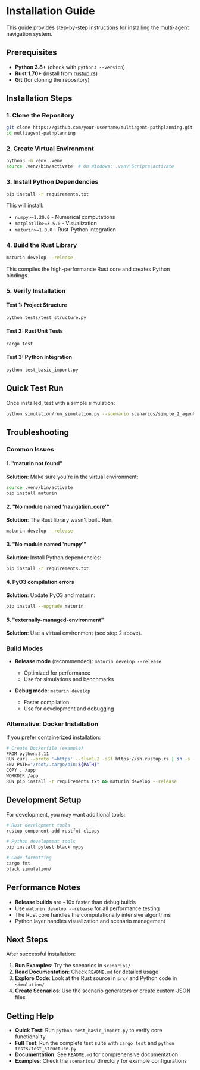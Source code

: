 # Installation Guide

This guide provides step-by-step instructions for installing the multi-agent navigation system.

## Prerequisites

- **Python 3.8+** (check with `python3 --version`)
- **Rust 1.70+** (install from [rustup.rs](https://rustup.rs))
- **Git** (for cloning the repository)

## Installation Steps

### 1. Clone the Repository
```bash
git clone https://github.com/your-username/multiagent-pathplanning.git
cd multiagent-pathplanning
```

### 2. Create Virtual Environment
```bash
python3 -m venv .venv
source .venv/bin/activate  # On Windows: .venv\Scripts\activate
```

### 3. Install Python Dependencies
```bash
pip install -r requirements.txt
```

This will install:
- `numpy>=1.20.0` - Numerical computations
- `matplotlib>=3.5.0` - Visualization
- `maturin>=1.0.0` - Rust-Python integration

### 4. Build the Rust Library
```bash
maturin develop --release
```

This compiles the high-performance Rust core and creates Python bindings.

### 5. Verify Installation

#### Test 1: Project Structure
```bash
python tests/test_structure.py
```

#### Test 2: Rust Unit Tests
```bash
cargo test
```

#### Test 3: Python Integration
```bash
python test_basic_import.py
```

## Quick Test Run

Once installed, test with a simple simulation:

```bash
python simulation/run_simulation.py --scenario scenarios/simple_2_agents.json
```

## Troubleshooting

### Common Issues

#### 1. "maturin not found"
**Solution**: Make sure you're in the virtual environment:
```bash
source .venv/bin/activate
pip install maturin
```

#### 2. "No module named 'navigation_core'"
**Solution**: The Rust library wasn't built. Run:
```bash
maturin develop --release
```

#### 3. "No module named 'numpy'"
**Solution**: Install Python dependencies:
```bash
pip install -r requirements.txt
```

#### 4. PyO3 compilation errors
**Solution**: Update PyO3 and maturin:
```bash
pip install --upgrade maturin
```

#### 5. "externally-managed-environment"
**Solution**: Use a virtual environment (see step 2 above).

### Build Modes

- **Release mode** (recommended): `maturin develop --release`
  - Optimized for performance
  - Use for simulations and benchmarks

- **Debug mode**: `maturin develop`
  - Faster compilation
  - Use for development and debugging

### Alternative: Docker Installation

If you prefer containerized installation:

```bash
# Create Dockerfile (example)
FROM python:3.11
RUN curl --proto '=https' --tlsv1.2 -sSf https://sh.rustup.rs | sh -s -- -y
ENV PATH="/root/.cargo/bin:${PATH}"
COPY . /app
WORKDIR /app
RUN pip install -r requirements.txt && maturin develop --release
```

## Development Setup

For development, you may want additional tools:

```bash
# Rust development tools
rustup component add rustfmt clippy

# Python development tools
pip install pytest black mypy

# Code formatting
cargo fmt
black simulation/
```

## Performance Notes

- **Release builds** are ~10x faster than debug builds
- Use `maturin develop --release` for all performance testing
- The Rust core handles the computationally intensive algorithms
- Python layer handles visualization and scenario management

## Next Steps

After successful installation:

1. **Run Examples**: Try the scenarios in `scenarios/`
2. **Read Documentation**: Check `README.md` for detailed usage
3. **Explore Code**: Look at the Rust source in `src/` and Python code in `simulation/`
4. **Create Scenarios**: Use the scenario generators or create custom JSON files

## Getting Help

- **Quick Test**: Run `python test_basic_import.py` to verify core functionality
- **Full Test**: Run the complete test suite with `cargo test` and `python tests/test_structure.py`
- **Documentation**: See `README.md` for comprehensive documentation
- **Examples**: Check the `scenarios/` directory for example configurations